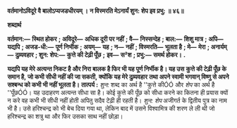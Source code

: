 **वर्तमानोऽविदूरे वै बालोऽप्यजडधीरयम् ।** **न विस्मरति मेऽनार्यं शुन: शेप इव प्रभु: ॥ ४६॥** 

**शब्दार्थ** 

**वर्तमान:—** **स्थित होकर** **; अविदूरे—** **अधिक दूरी पर नहीं** **; वै—** **निस्सन्देह** **; बाल:—** **शिशु मात्र** **; अपि—** **यद्यपि** **; अजड-धी:—** **पूर्ण निर्भीक** **; अयम्—** **यह** **; न—** **नहीं** **; विस्मरति—** **भूलता है** **; मे—** **मेरा** **; अनार्यम्—** **दुव्र्यवहार** **; शुन: शेप:—** **कुत्ते की टेढ़ी पूँछ** **;** **इव—** **स²श** **; प्रभु:—** **समर्थ होकर।** **.** 

**यद्यपि यह मेरे अत्यन्त निकट है और निरा बालक है फिर भी यह पूर्ण निर्भीक है। यह उस** **कुत्ते की टेढ़ी पूँछ के समान है, जो कभी सीधी नहीं की जा सकती, क्योंकि यह मेरे दुव्र्यवहार** **तथा अपने स्वामी भगवान् विष्णु से अपने सश्बन्ध को कभी भी नहीं भूलता है।** **तात्पर्य :** *शुन:* शब्द का अर्थ है ''कुत्ते कीÓÓ और *शेप* का अर्थ है ''पूँछÓÓ। यह उदाहरण अत्यन्त सीधा सा है। कोई कुत्ते की पूँछ को सीधा करने का कितना ही प्रयास क्यों न करे वह कभी भी सीधी नहीं होती अपितु सदैव टेढ़ी ही रहती है। *शुन: शेप* अजीगर्त के द्वितीय पुत्र का नाम भी है। उसे हरिश्चन्द्र को भी बेच दिया गया था, लेकिन बाद में उसने विश्वामित्र की शरण ले ली थी जो हरिश्चन्द्र का शत्रु था और फिर उसका साथ नहीं छोड़ा।  